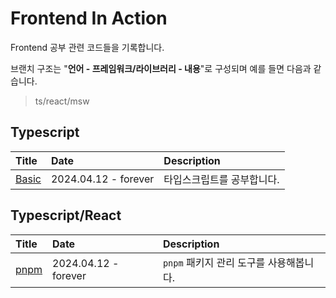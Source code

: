# Frontend In Action

Frontend 공부 관련 코드들을 기록합니다.

브랜치 구조는 "**언어 - 프레임워크/라이브러리 - 내용**"로 구성되며 예를 들면 다음과 같습니다.

> ts/react/msw

## Typescript

| Title     | Date                 | Description    |
|:----------|:---------------------|:---------------|
| [Basic]() | 2024.04.12 - forever | 타입스크립트를 공부합니다. |

## Typescript/React

| Title                                                                       | Date                 | Description               |
|:----------------------------------------------------------------------------|:---------------------|:--------------------------|
| [pnpm](https://github.com/KIMSEI1124/frontend_in_action/tree/ts/react/pnpm) | 2024.04.12 - forever | `pnpm` 패키지 관리 도구를 사용해봅니다. |